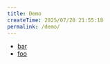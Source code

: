 ```yaml
---
title: Demo
createTime: 2025/07/28 21:55:18
permalink: /demo/
---
```


- [bar](./bar.md)
- [foo](./foo.md)
